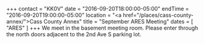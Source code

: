 +++
contact = "KK0V"
date = "2016-09-20T18:00:00-05:00"
endTime = "2016-09-20T19:00:00-05:00"
location = "<a href=\"/places/cass-county-annex/\">Cass County Annex</a>"
title = "September ARES Meeting"
dates = [ "ARES" ]
+++
We meet in the basement meeting room. Please enter through the north
doors adjacent to the 2nd Ave S parking lot.

